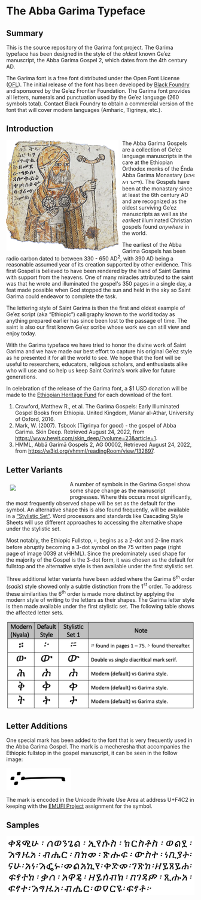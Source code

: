 # The Abba Garima Typeface

## Summary
This is the source repository of the Garima font project. The Garima typeface has been designed in the style of the *oldest* known Geʾez manuscript, the Abba Garima Gospel 2, which dates from the 4th century AD. 

The Garima font is a free font distributed under the Open Font License ([OFL](https://scripts.sil.org/cms/scripts/page.php?site_id=nrsi&id=OFL)).  The initial release of the font has been developed by [Black Foundry](https://black-foundry.com/) and sponsored by the Geʾez Frontier Foundation. The Garima font provides all letters, numerals and punctuation used by the Geʾez language (260 symbols total). Contact Black Foundry to obtain a commercial version of the font that will cover modern languages (Amharic, Tigrinya, etc.).

## Introduction
<img src="images/GedileAbaGerima-Image3.png" style="width:300px; float:left; margin-right:10px" align="left"> The Abba Garima Gospels are a collection of Geʾez language manuscripts in the care at the Ethiopian Orthodox monks of the Énda Abba Garima Monastary (እንዳ አባ ገሪማ). The Gospels have been at the monastary since at least the 6th century AD and are recognized as the oldest surviving Geʾez manuscripts as well as *the earliest* illuminated Christian gospels found *anywhere* in the world.

The earliest of the Abba Garima Gospels has been radio carbon dated to between 330 - 650 AD<sup>2</sup>, with 390 AD being a reasonable assumed year of its creation supported by other evidence. This first Gospel is believed to have been rendered by the hand of Saint Garima with support from the heavens. One of many miracles attributed to the saint was that he wrote and illuminated the gospel's 350 pages in a single day, a feat made possible when God stopped the sun and held in the sky so Saint Garima could endeavor to complete the task. 

The lettering style of Saint Garima is then the first and oldest example of Geʾez script (aka “Ethiopic”) calligraphy known to the world today as anything prepared earlier has since been lost to the passage of time. The saint is also our first known Geʾez scribe whose work we can still view and enjoy today. <!-- Abba Garima may have also been responsible for completing the syllabification of the Geʾez alphabet that was initiated by Abba Selamta. -->

With the Garima typeface we have tried to honor the divine work of Saint Garima and we have made our best effort to capture his original Geʾez style as he presented it for all the world to see. We hope that the font will be useful to researchers, educators, religious scholars, and enthusiasts alike who will use and so help us keep Saint Garima’s work alive for future generations.

In celebration of the release of the Garima font, a $1 USD donation will be made to the [Ethiopian Heritage Fund](http://www.ethiopianheritagefund.org/) for each download of the font.


1. Crawford, Matthew R., et al. The Garima Gospels: Early Illuminated Gospel Books from Ethiopia. United Kingdom, Manar al-Athar, University of Oxford, 2016.
2. Mark, W. (2007). Tsbook (Tigrinya for good) - the gospel of Abba Garima. Skin Deep. Retrieved August 24, 2022, from <https://www.hewit.com/skin_deep/?volume=23&article=1>.
3. HMML, Abbā Garimā Gospels 2, AG 00002, Retrieved August 24, 2022, from <https://w3id.org/vhmml/readingRoom/view/132897>.



## Letter Variants

<img src="images/Garima-Markos.png" style="padding: 10px; width:150px; float:left;" align="left"/> A number of symbols in the Garima Gospel show some shape change as the manuscript progresses. Where this occurs most significantly, the most frequently observed shape will be set as the default for the symbol. An alternative shape this is also found frequently, will be available in a [“Stylistic Set”](https://fonts.google.com/knowledge/glossary/stylistic_sets).  Word processors and standards like Cascading Style Sheets will use different approaches to accessing the alternative shape under the stylistic set. 


Most notably, the Ethiopic Fullstop, ።, begins as a 2-dot and 2-line mark before abruptly becoming a 3-dot symbol on the 75 written page (right page of image 0039 at vHHML). Since the predominately used shape for the majority of the Gospel is the 3-dot form, it was chosen as the default for fullstop and the alternative style is then available under the first stylistic set.

Three additional letter variants have been added where the Garima 6<sup>th</sup> order (*sadis*) style showed only a subtle distinction from the 1<sup>st</sup> order. To address these similarities the 6<sup>th</sup> order is made more distinct by applying the modern style of writing to the letters as their shapes. The Garima letter style is then made available under the first stylistic set. The following table shows the affected letter sets.


 <img src="images/Garima-Stylistical-Set-01.png">
 
 
## Letter Additions

One special mark has been added to the font that is very frequently used in the Abba Garima Gospel. The mark is a mecheresha that accompanies the Ethiopic fullstop in the gospel manuscript, it can be seen in the follow image:

<img src="images/Garima-F4C2.png" height="60px">

The mark is encoded in the Unicode Private Use Area at address U+F4C2 in keeping with the [EMUFI Project](http://emufi.geez.org/) assignment for the symbol.


## Samples

<img src="images/Garima-Markos-Paragraph-1.png"/>
